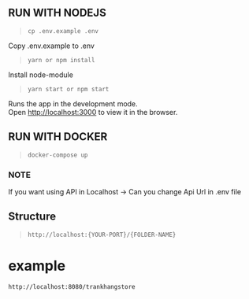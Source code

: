 ## **RUN WITH NODEJS**

> `cp .env.example .env`

Copy .env.example to .env

> `yarn or npm install`

Install node-module

> `yarn start or npm start`

Runs the app in the development mode.\
Open [http://localhost:3000](http://localhost:3000) to view it in the browser.

## **RUN WITH DOCKER**

> `docker-compose up`

### **NOTE**
If you want using API in Localhost
-> Can you change Api Url in .env file
## Structure
> `http://localhost:{YOUR-PORT}/{FOLDER-NAME}`

# example

`http://localhost:8080/trankhangstore`
